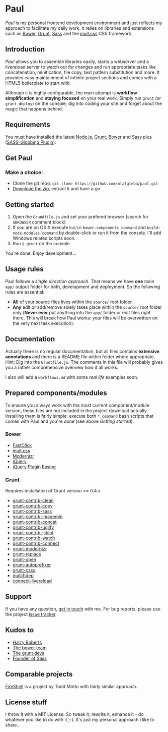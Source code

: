 # Paul

*Paul* is my personal frontend development environment and just reflects my approach to facilitate my daily work. It relies on libraries and extensions such as [Bower](http://bower.io), [Grunt](http://gruntjs.com), [Sass](http://sass-lang.org) and the [inuit.css](http://inuitcss.com/) CSS framework.

## Introduction

*Paul* allows you to assemble libraries easily, starts a webserver and a livereload server to watch out for changes and run appropriate tasks like concatenation, minification, file copy, text pattern substitution and more. It provides easy maintainment of infinite project sections and comes with a HTML5 boilerplate to start with.

Although it is highly configurable, the main attempt is **workflow simplification** and **staying focused** on your real work. Simply run `grunt` (or `grunt deploy`) on the console,  dig into coding your site and forget about the magic that happens behind.

## Requirements

You must have installed the latest [Node.js](http://nodejs.org/), [Grunt](http://gruntjs.com), [Bower](http://bower.io) and [Sass](http://sass-lang.org) plus ([SASS-Globbing Plugin](https://github.com/chriseppstein/sass-globbing)).

## Get Paul

### Make a choice:

* Clone the git repo: `git clone https://github.com/olafgleba/paul.git`
* [Download the zip](https://github.com/olafgleba/paul/archive/master.zip), extract it and have a go.

## Getting started

1. Open the `Grundfile.js` and set your prefered browser (search for `$BROWSER` comment block)
2. If you are on OS X execute `build-bower-components.command` and `build-node-modules.command` by double-click or run it from the console. I'll add Windows related scripts soon.
3. Run `$ grunt` on the console

You're done. Enjoy development...

## Usage rules

Paul follows a *single direction approach*. That means we have **one** main `app/` output folder for both, development and deployment. So the following rules are essential:

* **All** of your source files lives within the `source/` root folder.
* **Any** edit or add/remove solely takes place within the `source/` root folder only (**Never ever** put anything into the `app/` folder or edit files right there. This will break how Paul works: your files will be overwritten on the very next task execution).

## Documentation

Actually there is no regular documentation, but all files contains **extensive annotations** and there is a README file within folder where appropriate. Hint: Dig into the `Gruntfile.js`. The comments in this file will probably gives you a rather comprehensive overview how it all works.

I also will add a `workflows.md` with some *real life* examples soon.

## Prepared components/modules

To ensure you always work with the most current component/module version, these files are not included in the project download actually. Installing them is fairly simple: execute both `*.command` bash scripts that comes with Paul and you're done (see above *Getting started*).

### Bower

* [FastClick](https://github.com/ftlabs/fastclick)
* [inuit.css](http://inuitcss.com/)
* [Modernizr](https://github.com/Modernizr/Modernizr)
* [jQuery](https://github.com/components/jquery)
* [jQuery Plugin Easing](http://gsgd.co.uk/sandbox/jquery/easing/)

### Grunt

Requires installation of Grunt version >= 0.4.x

* [grunt-contrib-clean](https://github.com/gruntjs/grunt-contrib-clean)
* [grunt-contrib-copy](https://github.com/gruntjs/grunt-contrib-copy)
* [grunt-contrib-sass](https://github.com/gruntjs/grunt-contrib-sass)
* [grunt-contrib-imagemin](https://github.com/gruntjs/grunt-contrib-imagemin)
* [grunt-contrib-concat](https://github.com/gruntjs/grunt-contrib-concat)
* [grunt-contrib-uglify](https://github.com/gruntjs/grunt-contrib-uglify)
* [grunt-contrib-jshint](https://github.com/gruntjs/grunt-contrib-jshint)
* [grunt-contrib-watch](https://github.com/gruntjs/grunt-contrib-watch)
* [grunt-contrib-connect](https://github.com/gruntjs/grunt-contrib-connect)
* [grunt-modernizr](https://github.com/Modernizr/grunt-modernizr)
* [grunt-replace](https://github.com/outaTiME/grunt-replace)
* [grunt-open](https://github.com/jsoverson/grunt-open)
* [grunt-autoprefixer](https://github.com/nDmitry/grunt-autoprefixer)
* [grunt-csso](https://github.com/t32k/grunt-csso)
* [matchdep](https://github.com/tkellen/node-matchdep)
* [connect-livereload](https://github.com/intesso/connect-livereload)

## Support

If you have any question, [get in touch](mailto:og@olafgleba.de) with me. For bug reports, please use the project [issue tracker](https://github.com/olafgleba/paul/issues).

## Kudos to

* [Harry Roberts](http://csswizardry.com/)
* [The bower team](http://bower.io)
* [The grunt devs](http://gruntjs.com)
* [Founder of Sass](http://sass-lang.org)

## Comparable projects

[FireShell](https://github.com/toddmotto/fireshell) is a project by Todd Motto with fairly similar approach.

## License stuff

I throw it with a MIT License. So tweak it, rewrite it, enhance it - do whatever you like to do with it ;-). It's just my personal approach i like to share...